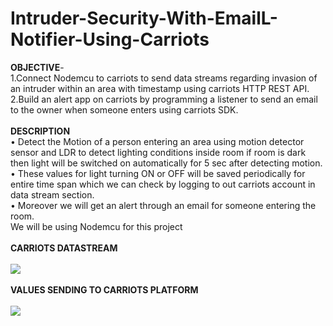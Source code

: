 # Intruder-Security-With-EmailL-Notifier-Using-Carriots

<b>OBJECTIVE</b>-<br>
1.Connect Nodemcu to carriots to send data streams regarding invasion of an intruder within an area with timestamp using carriots HTTP REST API.<br>
2.Build an alert app on carriots by programming a listener to send an email to the owner when someone enters using carriots SDK.
<br><br>
<b>DESCRIPTION</b><br>
•	Detect the Motion of a person entering an area using motion detector sensor and LDR to detect lighting conditions inside room if room is dark then light will be switched on automatically for 5 sec after detecting motion.<br> 
•	These values for light turning ON or OFF will be saved periodically for entire time span which we can check by logging to out carriots account in data stream section.<br>
•	Moreover we will get an alert through an email for someone entering the room.<br>
We will be using Nodemcu for this project<br><br>
<b>CARRIOTS DATASTREAM</b><br><br>
<img src="https://cloud.githubusercontent.com/assets/23056679/20398013/ad74001e-ad11-11e6-96ff-3acf2edfb9fb.jpg"><br><br>
<b>VALUES SENDING TO CARRIOTS PLATFORM</b><br><br>
<img src="https://cloud.githubusercontent.com/assets/23056679/20398131/1fd3f9de-ad12-11e6-98ff-ee5600b6e98a.jpg">
